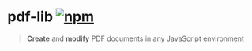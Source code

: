 # pdf-lib [![npm](https://img.shields.io/npm/v/pdf-lib.svg?maxAge=2592000)](https://www.npmjs.com/package/pdf-lib)

> **Create** and **modify** PDF documents in any JavaScript environment
